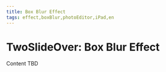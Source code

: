 ```yaml
---
title: Box Blur Effect
tags: effect,boxBlur,photoEditor,iPad,en
---
```


# TwoSlideOver: Box Blur Effect

Content TBD
